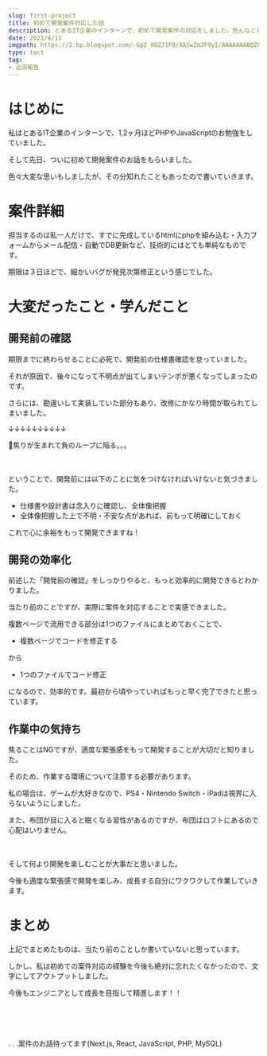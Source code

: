 ```yaml
---
slug: first-project
title: 初めて開発案件対応した話
description: とあるIT企業のインターンで、初めて開発案件の対応をしました。色んなことを知ることができたので、書いていきます。案件のお話待ってます！
date: 2021/4/11
imgpath: https://2.bp.blogspot.com/-Gp2_6OZJ1FQ/XASwZmJF9yI/AAAAAAABQZ0/C8dUDl0e_uEWbDjvwNAo8DArlJX4vIaFwCLcBGAs/s800/computer_programming_man.png
type: tect
tag: 
- 近況報告
---
```


# はじめに
私はとあるIT企業のインターンで、1,2ヶ月ほどPHPやJavaScriptのお勉強をしていました。

そして先日、ついに初めて開発案件のお話をもらいました。

色々大変な思いもしましたが、その分知れたこともあったので書いていきます。

# 案件詳細
担当するのは私一人だけで、すでに完成しているhtmlにphpを組み込む・入力フォームからメール配信・自動でDB更新など、技術的にはとても単純なものです。

期限は３日ほどで、細かいバグが発見次第修正という感じでした。

# 大変だったこと・学んだこと
## 開発前の確認
期限までに終わらせることに必死で、開発前の仕様書確認を怠っていました。

それが原因で、後々になって不明点が出てしまいテンポが悪くなってしまったのです。

さらには、勘違いして実装していた部分もあり、改修にかなり時間が取られてしまいました。

↓↓↓↓↓↓↓↓↓↓

焦りが生まれて負のループに陥る。。。

　

ということで、開発前には以下のことに気をつけなければいけないと気づきました。
- 仕様書や設計書は念入りに確認し、全体像把握
- 全体像把握した上で不明・不安な点があれば、前もって明確にしておく

これで心に余裕をもって開発できますね！

## 開発の効率化
前述した「開発前の確認」をしっかりやると、もっと効率的に開発できるとわかりました。

当たり前のことですが、実際に案件を対応することで実感できました。

複数ページで流用できる部分は1つのファイルにまとめておくことで、
- 複数ページでコードを修正する

から
- 1つのファイルでコード修正

になるので、効率的です。最初から頃やっていればもっと早く完了できたと思っています。

## 作業中の気持ち
焦ることはNGですが、適度な緊張感をもって開発することが大切だと知りました。

そのため、作業する環境について注意する必要があります。

私の場合は、ゲームが大好きなので、PS4・Nintendo Switch・iPadは視界に入らないようにしました。

また、布団が目に入ると眠くなる習性があるのですが、布団はロフトにあるので心配はいりません。

　

そして何より開発を楽しむことが大事だと思いました。

今後も適度な緊張感で開発を楽しみ、成長する自分にワクワクして作業していきます。

# まとめ
上記でまとめたものは、当たり前のことしか書いていないと思っています。

しかし、私は初めての案件対応の経験を今後も絶対に忘れたくなかったので、文字にしてアウトプットしました。

今後もエンジニアとして成長を目指して精進します！！

　

　

.  .  .案件のお話待ってます(Next.js, React, JavaScript, PHP, MySQL)